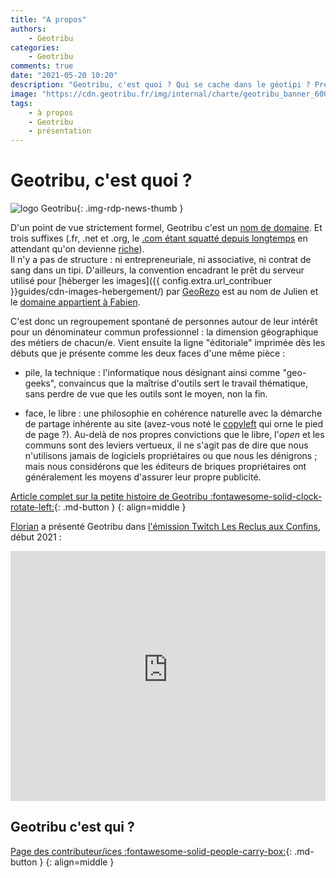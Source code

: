 ```yaml
---
title: "A propos"
authors:
    - Geotribu
categories:
    - Geotribu
comments: true
date: "2021-05-20 10:20"
description: "Geotribu, c'est quoi ? Qui se cache dans le géotipi ? Présentation et trombinoscope."
image: "https://cdn.geotribu.fr/img/internal/charte/geotribu_banner_600x300.png"
tags:
    - à propos
    - Geotribu
    - présentation
---
```


# Geotribu, c'est quoi ?

![logo Geotribu](https://cdn.geotribu.fr/img/internal/charte/geotribu_logo_75x75.webp "logo Geotribu"){: .img-rdp-news-thumb }

D'un point de vue strictement formel, Geotribu c'est un [nom de domaine](https://fr.wikipedia.org/wiki/Nom_de_domaine). Et trois suffixes (.fr, .net et .org, le [.com étant squatté depuis longtemps](https://www.whois.com/whois/geotribu.com) en attendant qu'on devienne [riche](https://www.hugedomains.com/domain_profile.cfm?d=Geotribu&e=com)).  
Il n'y a pas de structure : ni entrepreneuriale, ni associative, ni contrat de sang dans un tipi. D'ailleurs, la convention encadrant le prêt du serveur utilisé pour [héberger les images]({{ config.extra.url_contribuer }}guides/cdn-images-hebergement/) par [GeoRezo] est au nom de Julien et le [domaine appartient à Fabien](https://www.whois.com/whois/geotribu.net).

C'est donc un regroupement spontané de personnes autour de leur intérêt pour un dénominateur commun professionnel : la dimension géographique des métiers de chacun/e. Vient ensuite la ligne "éditoriale" imprimée dès les débuts que je présente comme les deux faces d'une même pièce :

- pile, la technique : l'informatique nous désignant ainsi comme "geo-geeks", convaincus que la maîtrise d'outils sert le travail thématique, sans perdre de vue que les outils sont le moyen, non la fin.

- face, le libre : une philosophie en cohérence naturelle avec la démarche de partage inhérente au site (avez-vous noté le [copyleft](https://fr.wikipedia.org/wiki/Copyleft) qui orne le pied de page ?). Au-delà de nos propres convictions que le libre, l'_open_ et les communs sont des leviers vertueux, il ne s'agit pas de dire que nous n'utilisons jamais de logiciels propriétaires ou que nous les dénigrons ; mais nous considérons que les éditeurs de briques propriétaires ont généralement les moyens d'assurer leur propre publicité.

[Article complet sur la petite histoire de Geotribu :fontawesome-solid-clock-rotate-left:](../articles/2020/2020-08-31_geotribu_histoire.md){: .md-button }
{: align=middle }

[Florian](fbor.md) a présenté Geotribu dans [l'émission Twitch Les Reclus aux Confins](https://www.twitch.tv/confins), début 2021 :

<iframe width="100%" height="400" src="https://www.youtube-nocookie.com/embed/fB1dVOVbkME" title="YouTube video player" frameborder="0" allow="accelerometer; autoplay; clipboard-write; encrypted-media; gyroscope; picture-in-picture" allowfullscreen></iframe>

## Geotribu c'est qui ?

[Page des contributeur/ices :fontawesome-solid-people-carry-box:](contributors.md){: .md-button }
{: align=middle }

<!-- Hyperlinks reference -->
[GeoRezo]: https://georezo.net/
